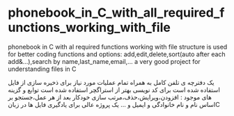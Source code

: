 # phonebook_in_C_with_all_required_functions_working_with_file
phonebook in C with al required functions working with file
structure is used for better coding
functions and options: add,edit,delete,sort(auto after each add&...),search by name,last_name,email,...
a very good project for understanding files in C


یک دفترچه ی تلفن کامل به همراه تمام عملیات مورد نیاز  برای ذخیره سازی از فایل استفاده شده است
برای کد نویسی بهتر از استراگچر استفاده شده است
توابع و گزینه های موجود : افزودن،ویرایش،حذف،مرتب سازی خودکار بعد از هر عمل،جستجو بر اساس نام و نام خانوادگی و ایمیل و ...
یک پروژه عالی برای یادگیری فایل ها در زبانC
